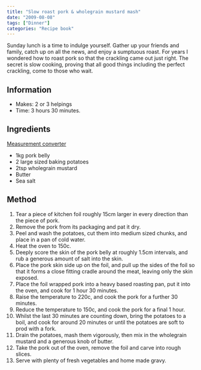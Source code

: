 ```yaml
---
title: "Slow roast pork & wholegrain mustard mash"
date: "2009-08-08"
tags: ["Dinner"]
categories: "Recipe book"
---
```


Sunday lunch is a time to indulge yourself. Gather up your friends and family, catch up on all the news, and enjoy a sumptuous roast. For years I wondered how to roast pork so that the crackling came out just right. The secret is slow cooking, proving that all good things including the perfect crackling, come to those who wait.

## Information

* Makes: 2 or 3 helpings
* Time: 3 hours 30 minutes.

## Ingredients

[Measurement converter](https://www.unitconverters.net/)

* 1kg pork belly
* 2 large sized baking potatoes
* 2tsp wholegrain mustard
* Butter
* Sea salt

## Method

1. Tear a piece of kitchen foil roughly 15cm larger in every direction than the piece of pork.
2. Remove the pork from its packaging and pat it dry.
3. Peel and wash the potatoes, cut them into medium sized chunks, and place in a pan of cold water.
4. Heat the oven to 150c.
5. Deeply score the skin of the pork belly at roughly 1.5cm intervals, and rub a generous amount of salt into the skin.
6. Place the pork skin side up on the foil, and pull up the sides of the foil so that it forms a close fitting cradle around the meat, leaving only the skin exposed.
7. Place the foil wrapped pork into a heavy based roasting pan, put it into the oven, and cook for 1 hour 30 minutes.
8. Raise the temperature to 220c, and cook the pork for a further 30 minutes.
9. Reduce the temperature to 150c, and cook the pork for a final 1 hour.
10. Whilst the last 30 minutes are counting down, bring the potatoes to a boil, and cook for around 20 minutes or until the potatoes are soft to prod with a fork.
11. Drain the potatoes, mash them vigorously, then mix in the wholegrain mustard and a generous knob of butter.
12. Take the pork out of the oven, remove the foil and carve into rough slices.
13. Serve with plenty of fresh vegetables and home made gravy.

